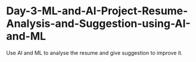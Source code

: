 # Day-3-ML-and-AI-Project-Resume-Analysis-and-Suggestion-using-AI-and-ML
Use AI and ML to analyse the resume and give suggestion to improve it.
